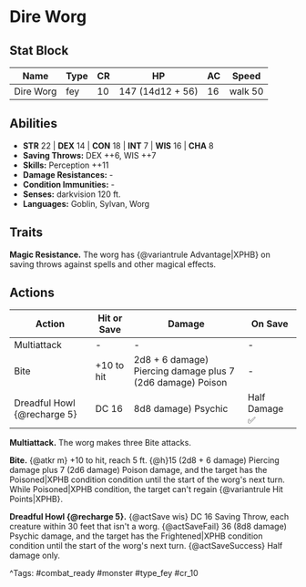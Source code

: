 # Dire Worg

## Stat Block

| Name | Type | CR | HP | AC | Speed |
|------|------|----|----|----|-------|
| Dire Worg | fey | 10 | 147 (14d12 + 56) | 16 | walk 50 |

## Abilities

- **STR** 22 | **DEX** 14 | **CON** 18 | **INT** 7 | **WIS** 16 | **CHA** 8
- **Saving Throws:** DEX ++6, WIS ++7  
- **Skills:** Perception ++11  
- **Damage Resistances:** -  
- **Condition Immunities:** -  
- **Senses:** darkvision 120 ft.  
- **Languages:** Goblin, Sylvan, Worg

## Traits

**Magic Resistance.** The worg has {@variantrule Advantage|XPHB} on saving throws against spells and other magical effects.


## Actions

| Action | Hit or Save | Damage | On Save |
|--------|--------------|--------|----------|
| Multiattack | - | - | - |
| Bite | +10 to hit | 2d8 + 6 damage) Piercing damage plus 7 (2d6 damage) Poison | - |
| Dreadful Howl {@recharge 5} | DC 16 | 8d8 damage) Psychic | Half Damage ✅ |

**Multiattack.** The worg makes three Bite attacks.

**Bite.** {@atkr m} +10 to hit, reach 5 ft. {@h}15 (2d8 + 6 damage) Piercing damage plus 7 (2d6 damage) Poison damage, and the target has the Poisoned|XPHB condition condition until the start of the worg's next turn. While Poisoned|XPHB condition, the target can't regain {@variantrule Hit Points|XPHB}.

**Dreadful Howl {@recharge 5}.** {@actSave wis} DC 16 Saving Throw, each creature within 30 feet that isn't a worg. {@actSaveFail} 36 (8d8 damage) Psychic damage, and the target has the Frightened|XPHB condition condition until the start of the worg's next turn. {@actSaveSuccess} Half damage only.


^Tags: #combat_ready #monster #type_fey #cr_10